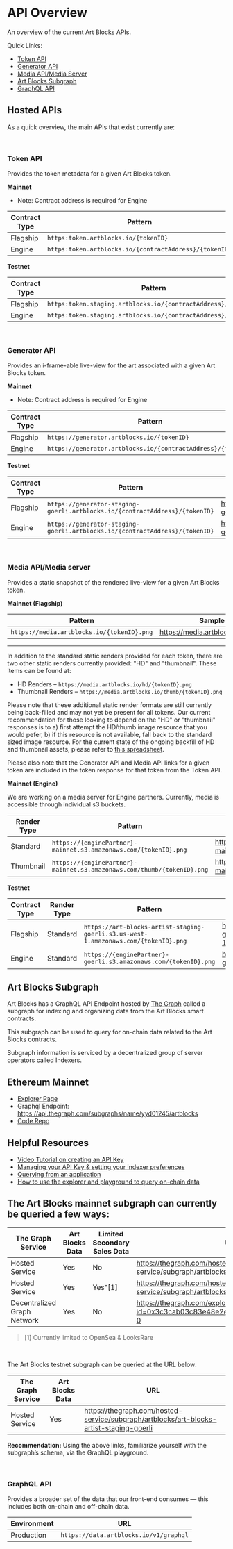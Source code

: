 # API Overview

An overview of the current Art Blocks APIs.

Quick Links:
- [Token API](#token-api)
- [Generator API](#generator-api)
- [Media API/Media Server](#media-apimedia-server)
- [Art Blocks Subgraph](#art-blocks-subgraph)
- [GraphQL API](#graphql-api)

## Hosted APIs

As a quick overview, the main APIs that exist currently are:

<br>

### Token API

Provides the token metadata for a given Art Blocks token.

**Mainnet**

* Note: Contract address is required for Engine

| Contract Type | Pattern | Sample |
| --- | --- | --- |
| Flagship | `https:token.artblocks.io/{tokenID}` | https://token.artblocks.io/0 |
| Engine |  `https:token.artblocks.io/{contractAddress}/{tokenID}` | https://token.artblocks.io/0x0a1bbd57033f57e7b6743621b79fcb9eb2ce3676/110000 |


**Testnet**

| Contract Type | Pattern | Sample |
| --- | --- | --- |
| Flagship | `https:token.staging.artblocks.io/{contractAddress}/{tokenID}` | https://token.staging.artblocks.io/0xda62f67be7194775a75be91cbf9feedcc5776d4b/103000000 |
| Engine | `https:token.staging.artblocks.io/{contractAddress}/{tokenID}` | https://token.staging.artblocks.io/0x81236b5a105d3ad6b56ac41a03e1fd8893a08859/1000001 |


<br>

### Generator API

Provides an i-frame-able live-view for the art associated with a given Art Blocks token.

**Mainnet**

* Note: Contract address is required for Engine

| Contract Type | Pattern | Sample |
| --- | --- | --- |
| Flagship | `https://generator.artblocks.io/{tokenID}` | https://generator.artblocks.io/0 |
| Engine | `https://generator.artblocks.io/{contractAddress}/{tokenID}` | https://generator.artblocks.io/0x0a1bbd57033f57e7b6743621b79fcb9eb2ce3676/11000083 |

**Testnet**

| Contract Type | Pattern | Sample |
| --- | --- | --- |
| Flagship | `https://generator-staging-goerli.artblocks.io/{contractAddress}/{tokenID}` | https://generator-staging-goerli.artblocks.io/0xda62f67be7194775a75be91cbf9feedcc5776d4b/8000002 |
| Engine | `https://generator-staging-goerli.artblocks.io/{contractAddress}/{tokenID}` | https://generator-staging-goerli.artblocks.io/0xe745243b82ebc46e5c23d9b1b968612c65d45f3d/1000001 |

<br>

### Media API/Media server

Provides a static snapshot of the rendered live-view for a given Art Blocks token.

**Mainnet (Flagship)**

| Pattern | Sample |
| --- | --- |
| `https://media.artblocks.io/{tokenID}.png` | https://media.artblocks.io/0.png |

---

In addition to the standard static renders provided for each token, there are two other static renders currently provided: "HD" and "thumbnail". These items can be found at:

* HD Renders – `https://media.artblocks.io/hd/{tokenID}.png`
* Thumbnail Renders – `https://media.artblocks.io/thumb/{tokenID}.png`

Please note that these additional static render formats are still currently being back-filled and may not yet be present for all tokens. Our current recommendation for those looking to depend on the "HD" or "thumbnail" responses is to a) first attempt the HD/thumb image resource that you would pefer, b) if this resource is not available, fall back to the standard sized image resource. For the current state of the ongoing backfill of HD and thumbnail assets, please refer to [this spreadsheet](https://docs.google.com/spreadsheets/d/1Li6TMieXL3MENtg5sq9omRVPsa8MWWb7eZU1uDwYxvU/edit?usp=drive_web&ouid=100711456886886984200).

Please also note that the Generator API and Media API links for a given token are included in the token response for that token from the Token API.

**Mainnet (Engine)**

We are working on a media server for Engine partners. Currently, media is accessible through individual s3 buckets.

| Render Type | Pattern | Sample |
| --- | --- | --- |
| Standard | `https://{enginePartner}-mainnet.s3.amazonaws.com/{tokenID}.png` | https://bright-moments-mainnet.s3.amazonaws.com/8000000.png |
| Thumbnail | `https://{enginePartner}-mainnet.s3.amazonaws.com/thumb/{tokenID}.png` | https://bright-moments-mainnet.s3.amazonaws.com/thumb/8000000.png |

**Testnet**

| Contract Type | Render Type | Pattern | Sample |
| --- | --- | --- | --- |
| Flagship | Standard | `https://art-blocks-artist-staging-goerli.s3.us-west-1.amazonaws.com/{tokenID}.png` | https://art-blocks-artist-staging-goerli.s3.us-west-1.amazonaws.com/10000000.png |
| Engine | Standard | `https://{enginePartner}-goerli.s3.amazonaws.com/{tokenID}.png` | https://bright-moments-goerli.s3.amazonaws.com/1000000.png |



## Art Blocks Subgraph

Art Blocks has a GraphQL API Endpoint hosted by [The Graph](https://thegraph.com/docs/about/introduction#what-the-graph-is) called a subgraph for indexing and organizing data from the Art Blocks smart contracts.

This subgraph can be used to query for on-chain data related to the Art Blocks contracts.

Subgraph information is serviced by a decentralized group of server operators called Indexers.

## Ethereum Mainnet

- [Explorer Page](https://thegraph.com/explorer/subgraph?id=5So3nipgHT3ks7pEPDQ6YgSFhfEmADrh481P9z1ZtcMA&view=Overview)
- Graphql Endpoint: https://api.thegraph.com/subgraphs/name/yyd01245/artblocks
- [Code Repo](https://github.com/ArtBlocks/artblocks-subgraph)

## Helpful Resources

- [Video Tutorial on creating an API Key](https://www.youtube.com/watch?v=UrfIpm-Vlgs)
- [Managing your API Key & setting your indexer preferences](https://thegraph.com/docs/en/studio/managing-api-keys/)
- [Querying from an application](https://thegraph.com/docs/en/developer/querying-from-your-app/)
- [How to use the explorer and playground to query on-chain data](https://medium.com/@chidubem_/how-to-query-on-chain-data-with-the-graph-f8507488215)


## The Art Blocks mainnet subgraph can currently be queried a few ways:

| The Graph Service           | Art Blocks Data | Limited Secondary Sales Data | URL                                                                                    |
| --------------------------- | --------------- | ---------------------------- | -------------------------------------------------------------------------------------- |
| Hosted Service              | Yes             | No                           | https://thegraph.com/hosted-service/subgraph/artblocks/art-blocks                      |
| Hosted Service              | Yes             | Yes^[1]                      | https://thegraph.com/hosted-service/subgraph/artblocks/art-blocks-with-secondary       |
| Decentralized Graph Network | Yes             | No                           | https://thegraph.com/explorer/subgraph?id=0x3c3cab03c83e48e2e773ef5fc86f52ad2b15a5b0-0 |

> [1] Currently limited to OpenSea & LooksRare

<br>

The Art Blocks testnet subgraph can be queried at the URL below:

| The Graph Service | Art Blocks Data | URL |
| --- | --- | --- |
| Hosted Service | Yes | https://thegraph.com/hosted-service/subgraph/artblocks/art-blocks-artist-staging-goerli |

**Recommendation:** Using the above links, familiarize yourself with the subgraph’s schema, via the GraphQL playground.

<br>

### GraphQL API

Provides a broader set of the data that our front-end consumes — this includes both on-chain and off-chain data.

| Environment | URL |
| --- | --- |
| Production | `https://data.artblocks.io/v1/graphql` |